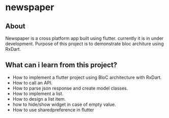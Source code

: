 # newspaper

## About

Newspaper is a cross platform app built using flutter. currently it is in under development. Purpose of this project is to demonstrate bloc architure using RxDart.


## What can i learn from this project?

- How to implement a flutter project using BloC architecture with RxDart.
- How to call an API.
- How to parse json response and create model classes.
- How to implement a list. 
- How to design a list item.
- how to hide/show widget in case of empty value. 
- How to use sharedpreference in flutter




